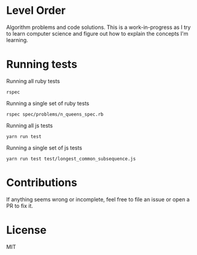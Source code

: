 # Level Order

Algorithm problems and code solutions. This is a work-in-progress as
I try to learn computer science and figure out how to explain the
concepts I'm learning.

# Running tests

Running all ruby tests

```
rspec
```

Running a single set of ruby tests

```
rspec spec/problems/n_queens_spec.rb
```

Running all js tests

```
yarn run test
```

Running a single set of js tests

```
yarn run test test/longest_common_subsequence.js
```

# Contributions

If anything seems wrong or incomplete, feel free to file an
issue or open a PR to fix it.

# License

MIT
